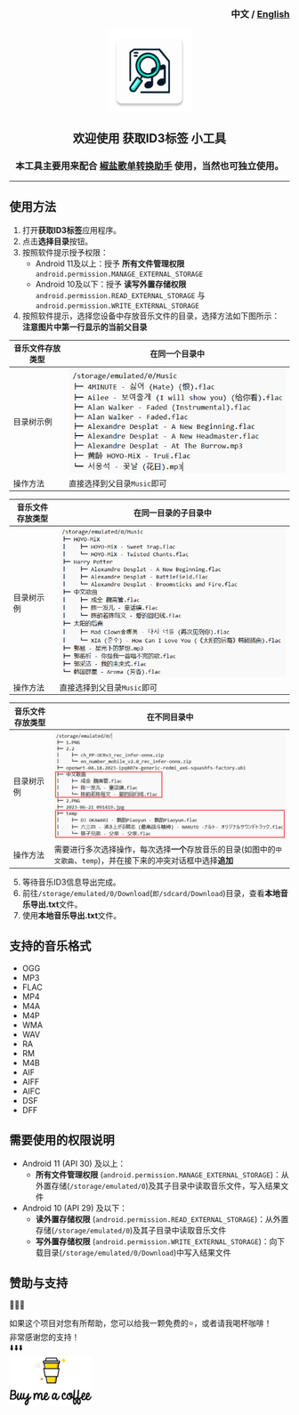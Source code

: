<h3 align="right">中文 / <a href="README_ENG.md">English</a></h3>
<p align="center">
    <img src="app/src/main/res/mipmap-xxxhdpi/ic_launcher.webp" width = "150" height = "150" alt="cover" align=center />
</p>
    <h2 align="center"> 欢迎使用 获取ID3标签 小工具</h2>
    <h3 align="center">本工具主要用来配合 <a href="https://github.com/Winnie0408/SaltPlayerConverter">椒盐歌单转换助手</a> 使用，当然也可独立使用。</h3>

---

## 使用方法

1. 打开**获取ID3标签**应用程序。
2. 点击**选择目录**按钮。
3. 按照软件提示授予权限：
    * Android 11及以上：授予 **所有文件管理权限** `android.permission.MANAGE_EXTERNAL_STORAGE`
    * Android 10及以下：授予 **读写外置存储权限** `android.permission.READ_EXTERNAL_STORAGE`
      与`android.permission.WRITE_EXTERNAL_STORAGE`
4. 按照软件提示，选择您设备中存放音乐文件的目录，选择方法如下图所示：<br>
   **注意图片中第一行显示的当前父目录**

| 音乐文件存放类型 | 在同一个目录中                                |
|----------|----------------------------------------|
| 目录树示例    | ![img.png](markdownResources/img1.png) | 
| 操作方法     | 直接选择到父目录`Music`即可                      | 

| 音乐文件存放类型 | 在同一目录的子目录中                             |
|----------|----------------------------------------|
| 目录树示例    | ![img.png](markdownResources/img2.png) |
| 操作方法     | 直接选择到父目录`Music`即可                      |

| 音乐文件存放类型 | 在不同目录中                                                               |
|----------|----------------------------------------------------------------------|
| 目录树示例    | ![img.png](markdownResources/img3.png)                               |
| 操作方法     | 需要进行多次选择操作，每次选择**一个**存放音乐的目录(如图中的`中文歌曲`、`temp`)，并在接下来的冲突对话框中选择**追加** |

5. 等待音乐ID3信息导出完成。
6. 前往`/storage/emulated/0/Download`(`即/sdcard/Download`)目录，查看**本地音乐导出.txt**文件。
7. 使用**本地音乐导出.txt**文件。

## 支持的音乐格式

- OGG
- MP3
- FLAC
- MP4
- M4A
- M4P
- WMA
- WAV
- RA
- RM
- M4B
- AIF
- AIFF
- AIFC
- DSF
- DFF

## 需要使用的权限说明

- Android 11 (API 30) 及以上：
    - **所有文件管理权限** (`android.permission.MANAGE_EXTERNAL_STORAGE`)：从外置存储(`/storage/emulated/0`)及其子目录中读取音乐文件，写入结果文件
- Android 10 (API 29) 及以下：
    - **读外置存储权限** (`android.permission.READ_EXTERNAL_STORAGE`)：从外置存储(`/storage/emulated/0`)及其子目录中读取音乐文件
    - **写外置存储权限** (`android.permission.WRITE_EXTERNAL_STORAGE`)：向下载目录(`/storage/emulated/0/Download`)中写入结果文件

## 赞助与支持

🥰🥰🥰

如果这个项目对您有所帮助，您可以给我一颗免费的⭐，或者请我喝杯咖啡！<br>
非常感谢您的支持！ <br>
⬇️⬇️⬇️<br>
<a href="markdownResources/Alipay WeChatPay.jpg">
<img src="markdownResources/Sponsorship.png" width = "150" height = "90" alt="Sponsorship.jpg" align=center />
</a>


